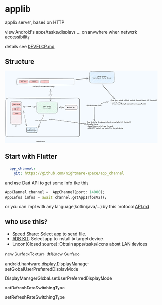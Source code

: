 # applib
applib server, based on HTTP

view Android's apps/tasks/displays ... on anywhere when network accessibility

details see [DEVELOP.md](docs/DEVELOP_New.md)

## Structure

![](docs/applib.excalidraw.png)

## Start with Flutter
```yaml
  app_channel:
    git: https://github.com/nightmare-space/app_channel
```
and use Dart API to get some info like this

```dart
AppChannel channel =  AppChannel(port: 14000);
AppInfos infos = await channel.getAppInfosV2();
```

or you can impl with any language(kotlin/java/...) by this protocol [API.md](docs/API.md)

## who use this?
- [Speed Share](https://github.com/nightmare-space/speed_share): Select app to send file.
- [ADB KIT](https://github.com/nightmare-space/adb_kit): Select app to install to target device.
- Uncon(Closed source): Obtain apps/tasks/icons about LAN devices


new SurfaceTexture 也能new Surface

android.hardware.display.DisplayManager
setGlobalUserPreferredDisplayMode

DisplayManagerGlobal.setUserPreferredDisplayMode

setRefreshRateSwitchingType

setRefreshRateSwitchingType